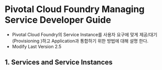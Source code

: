 
#  Pivotal Cloud Foundry Managing Service Developer Guide

- Pivotal Cloud Foundry의 Service Instance를 사용자 요구에 맞게 제공/대기(Provisioning )하고 Application과 통합하기 위한 방법에 대해 설명 한다.
- Modify Last Version 2.5

## 1. Services and Service Instances
 


